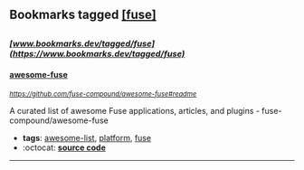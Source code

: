 ## Bookmarks tagged [[fuse]](https://www.bookmarks.dev?q=[fuse])

_<sup><sup>[www.bookmarks.dev/tagged/fuse](https://www.bookmarks.dev/tagged/fuse)</sup></sup>_
---
#### [awesome-fuse](https://github.com/fuse-compound/awesome-fuse#readme)
_<sup>https://github.com/fuse-compound/awesome-fuse#readme</sup>_

A curated list of awesome Fuse applications, articles, and plugins - fuse-compound/awesome-fuse
* **tags**: [awesome-list](../tagged/awesome-list.md), [platform](../tagged/platform.md), [fuse](../tagged/fuse.md)
* :octocat: **[source code](https://github.com/fuse-compound/awesome-fuse#readme)**
---
